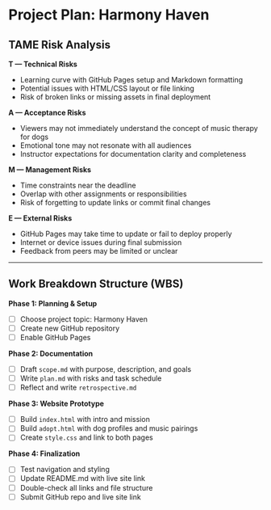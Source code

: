 # Project Plan: Harmony Haven
## TAME Risk Analysis

**T — Technical Risks**  
- Learning curve with GitHub Pages setup and Markdown formatting  
- Potential issues with HTML/CSS layout or file linking  
- Risk of broken links or missing assets in final deployment

**A — Acceptance Risks**  
- Viewers may not immediately understand the concept of music therapy for dogs  
- Emotional tone may not resonate with all audiences  
- Instructor expectations for documentation clarity and completeness

**M — Management Risks**  
- Time constraints near the deadline  
- Overlap with other assignments or responsibilities  
- Risk of forgetting to update links or commit final changes

**E — External Risks**  
- GitHub Pages may take time to update or fail to deploy properly  
- Internet or device issues during final submission  
- Feedback from peers may be limited or unclear

---

## Work Breakdown Structure (WBS)

**Phase 1: Planning & Setup**
- [ ] Choose project topic: Harmony Haven
- [ ] Create new GitHub repository
- [ ] Enable GitHub Pages

**Phase 2: Documentation**
- [ ] Draft `scope.md` with purpose, description, and goals
- [ ] Write `plan.md` with risks and task schedule
- [ ] Reflect and write `retrospective.md`

**Phase 3: Website Prototype**
- [ ] Build `index.html` with intro and mission
- [ ] Build `adopt.html` with dog profiles and music pairings
- [ ] Create `style.css` and link to both pages

**Phase 4: Finalization**
- [ ] Test navigation and styling
- [ ] Update README.md with live site link
- [ ] Double-check all links and file structure
- [ ] Submit GitHub repo and live site link